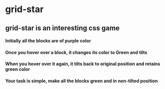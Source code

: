 # grid-star

## grid-star is an interesting css game

#### Initially all the blocks are of purple color
#### Once you hover over a block, it changes its color to Green and tilts
#### When you hover over it again, it tilts back to original position and retains green color

#### Your task is simple, make all the blocks green and in non-tilted position

